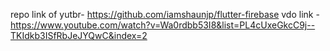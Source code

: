 repo link of yutbr- https://github.com/iamshaunjp/flutter-firebase
vdo link - https://www.youtube.com/watch?v=Wa0rdbb53I8&list=PL4cUxeGkcC9j--TKIdkb3ISfRbJeJYQwC&index=2